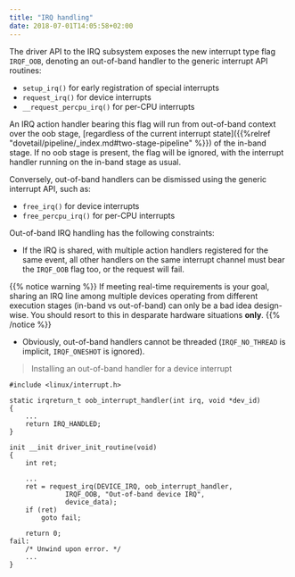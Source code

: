 ```yaml
---
title: "IRQ handling"
date: 2018-07-01T14:05:58+02:00
---
```


The driver API to the IRQ subsystem exposes the new interrupt type
flag `IRQF_OOB`, denoting an out-of-band handler to the
generic interrupt API routines:

- `setup_irq()` for early registration of special interrupts
- `request_irq()` for device interrupts
- `__request_percpu_irq()` for per-CPU interrupts

An IRQ action handler bearing this flag will run from out-of-band
context over the oob stage, [regardless of the current interrupt
state]({{%relref "dovetail/pipeline/_index.md#two-stage-pipeline" %}})
of the in-band stage. If no oob stage is present, the flag will be
ignored, with the interrupt handler running on the in-band stage as
usual.

Conversely, out-of-band handlers can be dismissed using the generic
interrupt API, such as:

- `free_irq()` for device interrupts
- `free_percpu_irq()` for per-CPU interrupts

Out-of-band IRQ handling has the following constraints:

- If the IRQ is shared, with multiple action handlers registered for
  the same event, all other handlers on the same interrupt channel
  must bear the `IRQF_OOB` flag too, or the request will fail.

{{% notice warning %}}
If meeting real-time requirements is your goal, sharing an IRQ line
among multiple devices operating from different execution stages
(in-band vs out-of-band) can only be a bad idea design-wise. You
should resort to this in desparate hardware situations **only**.
{{% /notice %}}

- Obviously, out-of-band handlers cannot be threaded (`IRQF_NO_THREAD`
  is implicit, `IRQF_ONESHOT` is ignored).

> Installing an out-of-band handler for a device interrupt

```
#include <linux/interrupt.h>

static irqreturn_t oob_interrupt_handler(int irq, void *dev_id)
{
	...
	return IRQ_HANDLED;
}

init __init driver_init_routine(void)
{
	int ret;

	...
	ret = request_irq(DEVICE_IRQ, oob_interrupt_handler,
			  IRQF_OOB, "Out-of-band device IRQ",
			  device_data);
	if (ret)
		goto fail;

	return 0;
fail:
	/* Unwind upon error. */
	...
}
```
